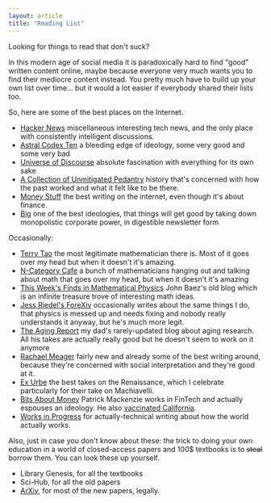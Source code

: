 ```yaml
---
layout: article
title: "Reading List"
---
```


Looking for things to read that don't suck?


In this modern age of social media it is paradoxically hard to find "good" written content online, maybe because everyone very much wants you to find their mediocre content instead. You pretty much have to build up your own list over time... but it would a lot easier if everybody shared their lists too.

So, here are some of the best places on the Internet.

* [Hacker News](https://news.ycombinator.com/) miscellaneous interesting tech news, and the only place with consistently intelligent discussions.
* [Astral Codex Ten](https://www.astralcodexten.com/) a bleeding edge of ideology, some very good and some very bad
* [Universe of Discourse](https://blog.plover.com/) absolute fascination with everything for its own sake
* [A Collection of Unmitigated Pedantry](https://acoup.blog/) history that's concerned with how the past worked and what it felt like to be there.
* [Money Stuff](https://www.bloomberg.com/opinion/articles/2023-10-05/ftx-might-have-found-some-money?srnd=undefined) the best writing on the internet, even though it's about finance.
* [Big](https://www.thebignewsletter.com/) one of the best ideologies, that things will get good by taking down monopolistic corporate power, in digestible newsletter form

Occasionally:
* [Terry Tao](https://terrytao.wordpress.com/) the most legitimate mathematician there is. Most of it goes over my head but when it doesn't it's amazing.
* [N-Category Cafe](https://golem.ph.utexas.edu/category/) a bunch of mathematicians hanging out and talking about math that goes over my head, but when it doesn't it's amazing
* [This Week's Finds in Mathematical Physics](https://math.ucr.edu/home/baez/TWF.html) John Baez's old blog which is an infinite treasure trove of interesting math ideas.
* [Jess Riedel's ForeXiv](https://blog.jessriedel.com/) occasionally writes about the same things I do, that physics is messed up and needs fixing and nobody really understands it anyway, but he's much more legit.
* [The Aging Report](https://agingreport.wordpress.com/author/skritchevsky/) my dad's rarely-updated blog about aging research. All his takes are actually really good but he doesn't seem to work on it anymore
* [Rachael Meager](https://rachaelmeager.substack.com/) fairly new and already some of the best writing around, because they're concerned with social interpretation and they're good at it.
* [Ex Urbe](https://www.exurbe.com/machiavelli-s-p-q-f/) the best takes on the Renaissance, which I celebrate particularly for their take on Machiavelli.
* [Bits About Money](https://www.bitsaboutmoney.com/archive/a-review-of-number-go-up-on-crypto-shenanigans/) Patrick Mackenzie works in FinTech and actually espouses an ideology. He also [vaccinated California](https://worksinprogress.co/issue/the-story-of-vaccinateca).
* [Works in Progress](https://www.worksinprogress.news) for actually-technical writing about how the world actually works.

Also, just in case you don't know about these: the trick to doing your own education in a world of closed-access papers and 100$ textbooks is to ~~steal~~ borrow them. You can look these up yourself.
* Library Genesis, for all the textbooks
* Sci-Hub, for all the old papers
* [ArXiv](https://arxiv.org/), for most of the new papers, legally.
